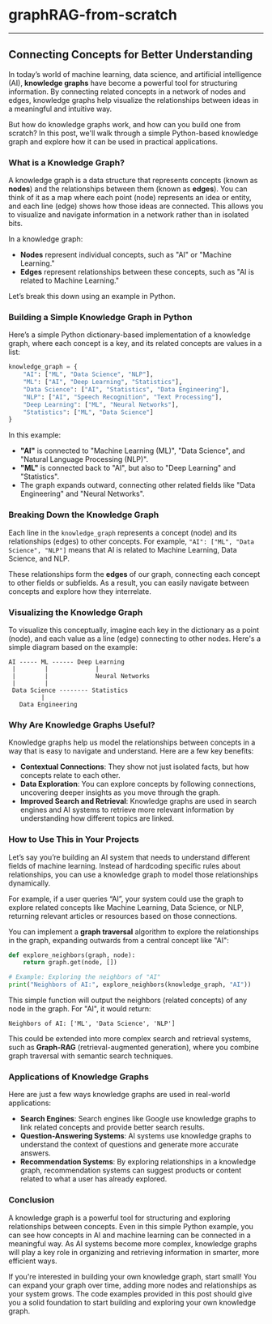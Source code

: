 # graphRAG-from-scratch

---

## **Connecting Concepts for Better Understanding**

In today’s world of machine learning, data science, and artificial intelligence (AI), **knowledge graphs** have become a powerful tool for structuring information. By connecting related concepts in a network of nodes and edges, knowledge graphs help visualize the relationships between ideas in a meaningful and intuitive way.

But how do knowledge graphs work, and how can you build one from scratch? In this post, we'll walk through a simple Python-based knowledge graph and explore how it can be used in practical applications.

### **What is a Knowledge Graph?**

A knowledge graph is a data structure that represents concepts (known as **nodes**) and the relationships between them (known as **edges**). You can think of it as a map where each point (node) represents an idea or entity, and each line (edge) shows how those ideas are connected. This allows you to visualize and navigate information in a network rather than in isolated bits.

In a knowledge graph:
- **Nodes** represent individual concepts, such as "AI" or "Machine Learning."
- **Edges** represent relationships between these concepts, such as "AI is related to Machine Learning."

Let’s break this down using an example in Python.

### **Building a Simple Knowledge Graph in Python**

Here’s a simple Python dictionary-based implementation of a knowledge graph, where each concept is a key, and its related concepts are values in a list:

```python
knowledge_graph = {
    "AI": ["ML", "Data Science", "NLP"],
    "ML": ["AI", "Deep Learning", "Statistics"],
    "Data Science": ["AI", "Statistics", "Data Engineering"],
    "NLP": ["AI", "Speech Recognition", "Text Processing"],
    "Deep Learning": ["ML", "Neural Networks"],
    "Statistics": ["ML", "Data Science"]
}
```

In this example:
- **"AI"** is connected to "Machine Learning (ML)", "Data Science", and "Natural Language Processing (NLP)".
- **"ML"** is connected back to "AI", but also to "Deep Learning" and "Statistics".
- The graph expands outward, connecting other related fields like "Data Engineering" and "Neural Networks".

### **Breaking Down the Knowledge Graph**

Each line in the `knowledge_graph` represents a concept (node) and its relationships (edges) to other concepts. For example, `"AI": ["ML", "Data Science", "NLP"]` means that AI is related to Machine Learning, Data Science, and NLP. 

These relationships form the **edges** of our graph, connecting each concept to other fields or subfields. As a result, you can easily navigate between concepts and explore how they interrelate.

### **Visualizing the Knowledge Graph**

To visualize this conceptually, imagine each key in the dictionary as a point (node), and each value as a line (edge) connecting to other nodes. Here's a simple diagram based on the example:

```
AI ----- ML ------ Deep Learning
 |        |             |
 |        |             Neural Networks
 |        |
 Data Science -------- Statistics
         |
   Data Engineering
```

### **Why Are Knowledge Graphs Useful?**

Knowledge graphs help us model the relationships between concepts in a way that is easy to navigate and understand. Here are a few key benefits:
- **Contextual Connections**: They show not just isolated facts, but how concepts relate to each other.
- **Data Exploration**: You can explore concepts by following connections, uncovering deeper insights as you move through the graph.
- **Improved Search and Retrieval**: Knowledge graphs are used in search engines and AI systems to retrieve more relevant information by understanding how different topics are linked.

### **How to Use This in Your Projects**

Let’s say you’re building an AI system that needs to understand different fields of machine learning. Instead of hardcoding specific rules about relationships, you can use a knowledge graph to model those relationships dynamically.

For example, if a user queries “AI”, your system could use the graph to explore related concepts like Machine Learning, Data Science, or NLP, returning relevant articles or resources based on those connections.

You can implement a **graph traversal** algorithm to explore the relationships in the graph, expanding outwards from a central concept like "AI":

```python
def explore_neighbors(graph, node):
    return graph.get(node, [])

# Example: Exploring the neighbors of "AI"
print("Neighbors of AI:", explore_neighbors(knowledge_graph, "AI"))
```

This simple function will output the neighbors (related concepts) of any node in the graph. For "AI", it would return:

```
Neighbors of AI: ['ML', 'Data Science', 'NLP']
```

This could be extended into more complex search and retrieval systems, such as **Graph-RAG** (retrieval-augmented generation), where you combine graph traversal with semantic search techniques.

### **Applications of Knowledge Graphs**

Here are just a few ways knowledge graphs are used in real-world applications:
- **Search Engines**: Search engines like Google use knowledge graphs to link related concepts and provide better search results.
- **Question-Answering Systems**: AI systems use knowledge graphs to understand the context of questions and generate more accurate answers.
- **Recommendation Systems**: By exploring relationships in a knowledge graph, recommendation systems can suggest products or content related to what a user has already explored.

### **Conclusion**

A knowledge graph is a powerful tool for structuring and exploring relationships between concepts. Even in this simple Python example, you can see how concepts in AI and machine learning can be connected in a meaningful way. As AI systems become more complex, knowledge graphs will play a key role in organizing and retrieving information in smarter, more efficient ways.

If you're interested in building your own knowledge graph, start small! You can expand your graph over time, adding more nodes and relationships as your system grows. The code examples provided in this post should give you a solid foundation to start building and exploring your own knowledge graph.
